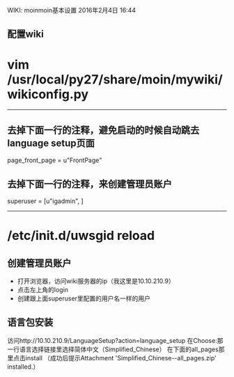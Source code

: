 WIKI: moinmoin基本设置
2016年2月4日
16:44
 
## 配置wiki
# vim /usr/local/py27/share/moin/mywiki/wikiconfig.py
**********************************
## 去掉下面一行的注释，避免启动的时候自动跳去language setup页面
page_front_page = u"FrontPage"
 
## 去掉下面一行的注释，来创建管理员账户
superuser = [u"igadmin", ]
**********************************
# /etc/init.d/uwsgid reload
 
## 创建管理员账户
* 打开浏览器，访问wiki服务器的ip（我这里是10.10.210.9）
* 点击左上角的login
* 创建跟上面superuser里配置的用户名一样的用户
 
## 语言包安装
访问http://10.10.210.9/LanguageSetup?action=language_setup
在Choose:那一行语言选择链接里选择简体中文（Simplified_Chinese）
在下面的all_pages那里点击install
（成功后提示Attachment 'Simplified_Chinese--all_pages.zip' installed.）
